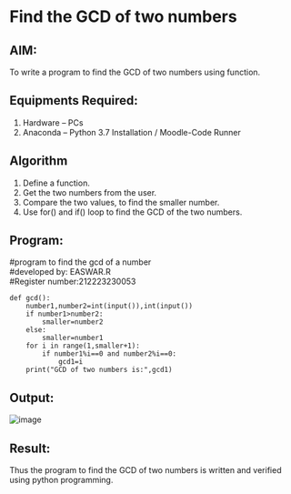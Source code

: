 # Find the GCD of two numbers

## AIM:
To write a program to find the GCD of two numbers using function.

## Equipments Required:
1. Hardware – PCs
2. Anaconda – Python 3.7 Installation / Moodle-Code Runner

## Algorithm
1. Define a function.
2. Get the two numbers from the user.
3. Compare the two values, to find the smaller number.
4. Use for() and if() loop to find the GCD of the two numbers.

## Program:
#program to find the gcd of a number  
#developed by: EASWAR.R  
#Register number:212223230053  
```
def gcd():  
    number1,number2=int(input()),int(input())  
    if number1>number2:   
        smaller=number2    
    else:   
        smaller=number1  
    for i in range(1,smaller+1):   
        if number1%i==0 and number2%i==0:   
            gcd1=i   
    print("GCD of two numbers is:",gcd1) 
```
## Output:
![image](https://github.com/EaswarR2005/GCD-of-two-numbers/assets/146931525/abba8fd4-e994-4bba-ac55-e20db87173a2)

## Result:
Thus the program to find the GCD of two numbers is written and verified using python programming.
